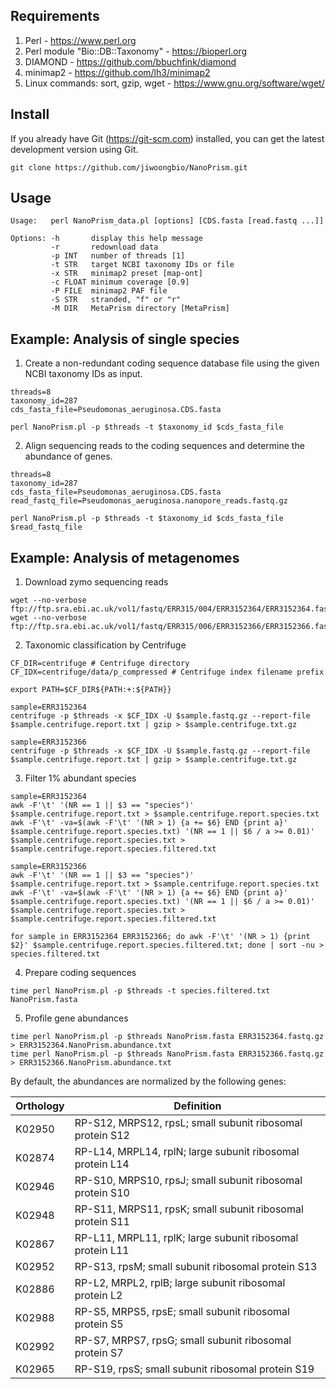 ## Requirements

1. Perl - https://www.perl.org
2. Perl module "Bio::DB::Taxonomy" - https://bioperl.org
3. DIAMOND - https://github.com/bbuchfink/diamond
4. minimap2 - https://github.com/lh3/minimap2
5. Linux commands: sort, gzip, wget - https://www.gnu.org/software/wget/


## Install

If you already have Git (https://git-scm.com) installed, you can get the latest development version using Git.

```
git clone https://github.com/jiwoongbio/NanoPrism.git
```


## Usage

```
Usage:   perl NanoPrism_data.pl [options] [CDS.fasta [read.fastq ...]]

Options: -h       display this help message
         -r       redownload data
         -p INT   number of threads [1]
         -t STR   target NCBI taxonomy IDs or file
         -x STR   minimap2 preset [map-ont]
         -c FLOAT minimum coverage [0.9]
         -P FILE  minimap2 PAF file
         -S STR   stranded, "f" or "r"
         -M DIR   MetaPrism directory [MetaPrism]
```


## Example: Analysis of single species

1. Create a non-redundant coding sequence database file using the given NCBI taxonomy IDs as input.

```
threads=8
taxonomy_id=287
cds_fasta_file=Pseudomonas_aeruginosa.CDS.fasta

perl NanoPrism.pl -p $threads -t $taxonomy_id $cds_fasta_file
```

2. Align sequencing reads to the coding sequences and determine the abundance of genes.

```
threads=8
taxonomy_id=287
cds_fasta_file=Pseudomonas_aeruginosa.CDS.fasta
read_fastq_file=Pseudomonas_aeruginosa.nanopore_reads.fastq.gz

perl NanoPrism.pl -p $threads -t $taxonomy_id $cds_fasta_file $read_fastq_file
```


## Example: Analysis of metagenomes

1. Download zymo sequencing reads

```
wget --no-verbose ftp://ftp.sra.ebi.ac.uk/vol1/fastq/ERR315/004/ERR3152364/ERR3152364.fastq.gz
wget --no-verbose ftp://ftp.sra.ebi.ac.uk/vol1/fastq/ERR315/006/ERR3152366/ERR3152366.fastq.gz
```

2. Taxonomic classification by Centrifuge

```
CF_DIR=centrifuge # Centrifuge directory
CF_IDX=centrifuge/data/p_compressed # Centrifuge index filename prefix

export PATH=$CF_DIR${PATH:+:${PATH}}

sample=ERR3152364
centrifuge -p $threads -x $CF_IDX -U $sample.fastq.gz --report-file $sample.centrifuge.report.txt | gzip > $sample.centrifuge.txt.gz

sample=ERR3152366
centrifuge -p $threads -x $CF_IDX -U $sample.fastq.gz --report-file $sample.centrifuge.report.txt | gzip > $sample.centrifuge.txt.gz
```

3. Filter 1% abundant species

```
sample=ERR3152364
awk -F'\t' '(NR == 1 || $3 == "species")' $sample.centrifuge.report.txt > $sample.centrifuge.report.species.txt
awk -F'\t' -va=$(awk -F'\t' '(NR > 1) {a += $6} END {print a}' $sample.centrifuge.report.species.txt) '(NR == 1 || $6 / a >= 0.01)' $sample.centrifuge.report.species.txt > $sample.centrifuge.report.species.filtered.txt

sample=ERR3152366
awk -F'\t' '(NR == 1 || $3 == "species")' $sample.centrifuge.report.txt > $sample.centrifuge.report.species.txt
awk -F'\t' -va=$(awk -F'\t' '(NR > 1) {a += $6} END {print a}' $sample.centrifuge.report.species.txt) '(NR == 1 || $6 / a >= 0.01)' $sample.centrifuge.report.species.txt > $sample.centrifuge.report.species.filtered.txt

for sample in ERR3152364 ERR3152366; do awk -F'\t' '(NR > 1) {print $2}' $sample.centrifuge.report.species.filtered.txt; done | sort -nu > species.filtered.txt
```

4. Prepare coding sequences

```
time perl NanoPrism.pl -p $threads -t species.filtered.txt NanoPrism.fasta
```

5. Profile gene abundances

```
time perl NanoPrism.pl -p $threads NanoPrism.fasta ERR3152364.fastq.gz > ERR3152364.NanoPrism.abundance.txt
time perl NanoPrism.pl -p $threads NanoPrism.fasta ERR3152366.fastq.gz > ERR3152366.NanoPrism.abundance.txt
```

By default, the abundances are normalized by the following genes:

| Orthology | Definition |
| --- | --- |
| K02950 | RP-S12, MRPS12, rpsL; small subunit ribosomal protein S12 |
| K02874 | RP-L14, MRPL14, rplN; large subunit ribosomal protein L14 |
| K02946 | RP-S10, MRPS10, rpsJ; small subunit ribosomal protein S10 |
| K02948 | RP-S11, MRPS11, rpsK; small subunit ribosomal protein S11 |
| K02867 | RP-L11, MRPL11, rplK; large subunit ribosomal protein L11 |
| K02952 | RP-S13, rpsM; small subunit ribosomal protein S13 |
| K02886 | RP-L2, MRPL2, rplB; large subunit ribosomal protein L2 |
| K02988 | RP-S5, MRPS5, rpsE; small subunit ribosomal protein S5 |
| K02992 | RP-S7, MRPS7, rpsG; small subunit ribosomal protein S7 |
| K02965 | RP-S19, rpsS; small subunit ribosomal protein S19 |
